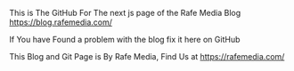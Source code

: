 This is The GitHub For The next js page of the Rafe Media Blog https://blog.rafemedia.com/

If You have Found a problem with the blog fix it here on GitHub

This Blog and Git Page is By Rafe Media, Find Us at https://rafemedia.com/
